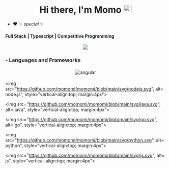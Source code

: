 <div align="center">



   <h1>Hi there, I'm <a >Momo</a> <img src="https://media.giphy.com/media/hvRJCLFzcasrR4ia7z/giphy.gif" width="25px"> </h1>
   

</div>


 - :heart: ✨ _special_ ✨ 
 
 <p align="center">
  <h4> Full Stack | Typescript | Competitive Programming </h4>
   </p>

<!--  -->

<p align="center" >
<a href="https://github.com/anuraghazra/github-readme-stats"> 
    <img  src="https://github-readme-stats.vercel.app/api?username=Momo&&show_icons=true&theme=radical"/>
  </a>

</p>

<!--https://shields.io/ builder ， and the more icons from https://github.com/MikeCodesDotNET/ColoredBadges> -->
### - Languages and Frameworks

<p align="center">
  <!-- For more icons please follow  https://github.com/MikeCodesDotNET/ColoredBadges -->
  <img src="https://github.com/angular/angular/blob/main/aio/src/assets/images/logos/angular/angular.png" alt="angular" style="vertical-align:top; margin:4px">    
  
 
<!-- add the icons from Mike James , the beautifully icons https://github.com/MikeCodesDotNET/ColoredBadges> -->

<img src="https://github.com/momomi/momomi/blob/main/svg/nodejs.svg",
 alt= node.js", style="vertical-align:top; margin:4px">

<img src="https://github.com/momomi/momomi/blob/main/svg/java.svg",
 alt= java", style="vertical-align:top; margin:4px">

 

<img src="https://github.com/momomi/momomi/blob/main/svg/go.svg",
 alt= go", style="vertical-align:top; margin:4px">

<img src="https://github.com/momomi/momomi/blob/main/svg/python.svg",
 alt= python", style="vertical-align:top; margin:4px">

<img src="https://github.com/momomi/momomi/blob/main/svg/js.svg",
 alt= js", style="vertical-align:top; margin:4px">


</p>


 
<!--
**momomi/momomi** is a ✨ _special_ ✨ repository because its `README.md` (this file) appears on your GitHub profile.

Here are some ideas to get you started:
- 🔭 I’m currently working on ...
- 🌱 I’m currently learning ...
- 👯 I’m looking to collaborate on ...
- 🤔 I’m looking for help with ...
- 💬 Ask me about ...
- 📫 How to reach me: ...
- 😄 Pronouns: ...
- ⚡ Fun fact: ...<div align="center">
   <h1>Hi there, I'm <a href="https://hemant.codes">Hemant</a> <img src="https://media.giphy.com/media/hvRJCLFzcasrR4ia7z/giphy.gif" width="25px"> </h1>
   
   
   <img src="https://pronoun.cyou/x/y?subject=He&object=Him&height=20"> 
</div>
-->

<!--### Hi there 👋
-:heart: The way to Fullstack and Software Engineer !
